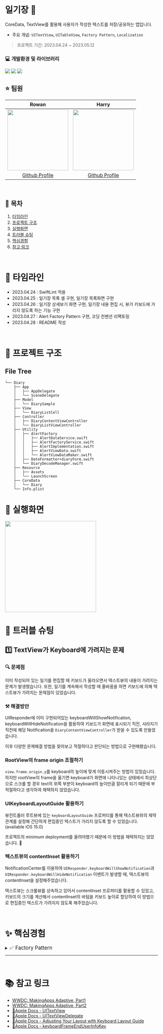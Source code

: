 # 일기장 📔
CoreData, TextView를 활용해 사용자가 작성한 텍스트를 저장/공유하는 앱입니다.
* 주요 개념: `UITextView`, `UITableView`, `Factory Pattern`, `Localization`

> 프로젝트 기간: 2023.04.24 ~ 2023.05.12

### 💻 개발환경 및 라이브러리
<img src = "https://img.shields.io/badge/swift-5.8-orange"> <img src = "https://img.shields.io/badge/Minimum%20Deployment%20Target-14.0-blue">  <img src = "https://img.shields.io/badge/swiftLint-0.51.0-brightgreen"> 

## ⭐️ 팀원
| Rowan | Harry |
| :--------: |  :--------: |
| <Img src = "https://i.imgur.com/S1hlffJ.jpg" width="200" height="200"/> |<img height="200px" src="https://i.imgur.com/BYdaDjU.png">
| [Github Profile](https://github.com/Kyeongjun2) |[Github Profile](https://github.com/HarryHyeon) 

</br>

## 📝 목차
1. [타임라인](#-타임라인)
2. [프로젝트 구조](#-프로젝트-구조)
3. [실행화면](#-실행화면)
4. [트러블 슈팅](#-트러블-슈팅)
5. [핵심경험](#-핵심경험)
6. [참고 링크](#-참고-링크)

</br>

# 📆 타임라인 
- 2023.04.24 : SwiftLint 적용
- 2023.04.25 : 일기장 목록 셀 구현, 일기장 목록화면 구현
- 2023.04.26 : 일기장 상세보기 화면 구현, 일기장 내용 편집 시, 뷰가 키보드에 가리지 않도록 하는 기능 구현
- 2023.04.27 : Alert Factory Pattern 구현, 코딩 컨벤션 리팩토링
- 2023.04.28 : README 작성

</br>


# 🌳 프로젝트 구조

## File Tree
```
└── Diary
    ├── App
    │   ├── AppDelegate
    │   └── SceneDelegate
    ├── Model
    │   └── DiarySample
    ├── View
    │   └── DiaryListCell
    ├── Controller
    │   ├── DiaryContentViewController
    │   └── DiaryListViewController
    ├── Utility
    │   ├── AlertFactory
    │   │   ├── AlertDataService.swift
    │   │   ├── AlertFactoryService.swift
    │   │   ├── AlertImplementation.swift
    │   │   ├── AlertViewData.swift
    │   │   └── AlertViewDataMaker.swift
    │   ├── DateFormatter+diaryForm.swift
    │   └── DiaryDecodeManager.swift
    ├── Resource
    │   ├── Assets
    │   └── LaunchScreen
    ├── CoreData
    │   └── Diary
    └── Info.plist
```

# 📱 실행화면
<img src="https://i.imgur.com/N1dcUQE.gif" width="300">


<br/>

# 🚀 트러블 슈팅
## 1️⃣ TextView가 Keyboard에 가려지는 문제

### 🔍 문제점
이미 작성되어 있는 일기를 편집할 때 키보드가 올라오면서 텍스트뷰의 내용이 가려지는 문제가 발생했습니다. 또한, 일기를 계속해서 작성할 때 줄바꿈을 하면 키보드에 의해 텍스트뷰가 가려지는 문제점이 있었습니다.
  
### ⚒️ 해결방안
UIResponder에 이미 구현되어있는 keyboardWillShowNotification, keyboardWillHideNotification을 활용하여 키보드가 화면에 표시되기 직전, 사라지기 직전에 해당 Notification을 `DiaryContentViewController`가 받을 수 있도록 만들었습니다.

이후 다양한 문제해결 방법을 찾아보고 적절하다고 판단되는 방법으로 구현해봤습니다.

### RootView의 frame origin 조절하기

`view.frame.origin.y`를 keyboard의 높이에 맞게 이동시켜주는 방법이 있었습니다. 하지만 rootView의 frame을 옮기면 keyboard가 화면에 나타나있는 상태에서 최상단으로 스크롤 할 경우 text의 위쪽 부분이 keyboard의 높이만큼 잘리게 되기 때문에 부적절하다고 생각하여 채택하지 않았습니다.

### UIKeyboardLayoutGuide 활용하기

뷰컨트롤러 루트뷰에 있는 `keyboardLayoutGuide` 프로퍼티를 통해 텍스트뷰와의 제약관계를 설정해 간단하게 편집중인 텍스트가 가리지 않도록 할 수 있었습니다. (available iOS 15.0)

프로젝트의 minimum deployment를 올려야했기 때문에 이 방법을 채택하지는 않았습니다. 🤔

### 텍스트뷰의 contentInset 활용하기

NotificationCenter를 이용하여 `UIResponder.keyboardWillShowNotification`과 `UIResponder.keyboardWillHideNotification` 이벤트가 발생할 때, 텍스트뷰의 contentInset을 설정해주었습니다.

텍스트뷰는 스크롤뷰를 상속하고 있어서 contentInset 프로퍼티를 활용할 수 있었고, 키보드의 크기를 계산해서 contentInset의 바텀을 키보드 높이로 할당하여 이 방법으로 편집중인 텍스트가 가려지지 않도록 해주었습니다.


</br>

# ✨ 핵심경험

<details>
    <summary><big>✅ Factory Pattern</big></summary>

<img src ="https://i.imgur.com/ma0jm3z.jpg" width="500">

이번 프로젝트의 `UIAlertController`, `AlertViewData` 타입의 인스턴스를 생성함에 있어 Factory Pattern을 활용했습니다.

Factory Pattern은 객체를 생성하기 위한 인터페이스를 정의하는데, 어떤 클래스의 인스턴스를 만들지는 서브클래스에서 결정하게 만듭니다. 즉 팩토리 메소드 패턴을 이용하면 클래스의 인스턴스를 만드는 일을 서브클래스에게 맡기는 것입니다.
    
**Product**
Creator 와 Creator의 서브 클래스에 의해 생성되는 클래스에게 공통적인 인터페이스를 제공합니다.

**Concrete Product**
Product가 선언한 인터페이스로 만든 실제 객체입니다.

**Creator**
Creator 클래스는 새 Product 클래스를 리턴하는 팩토리 메소드를 선언합니다. 이 리턴 타입은 Product 인터페이스와 일치해야합니다. 팩토리 메소드를 추상적(abstract)로 선언하여 모든 서브 클래스가 자체 메소드를 구현할 수 있습니다.

**Concrete Creators**(Factory)
Concrete Creators는 기본 팩토리 메소드를 재정의하여 다른 타입의 Product를 반환합니다.

### 프로젝트 적용
* Creator - `AlertFactoryService`, `AlertDataService`
* Concrete Creator - `AlertImplementation`, `AlertViewDataMaker`
* Concrete Product - `AlertViewData`, `UIAlertController`

위와 같은 타입으로 Factory Pattern 추상화/실체화를 적용했습니다.

</details>
 
---
    
</br>

# 📚 참고 링크

* [WWDC: MakingApps Adaptive, Part1](https://asciiwwdc.com/2016/sessions/222)
* [WWDC: MakingApps Adaptive, Part2](https://asciiwwdc.com/2016/sessions/233)
* [🍎Apple Docs - UITextView](https://developer.apple.com/documentation/uikit/uitextview)
* [🍎Apple Docs - UITextViewDelegate](https://developer.apple.com/documentation/uikit/uitextviewdelegate)
* [🍎Apple Docs - Adjusting Your Layout with Keyboard Layout Guide](https://developer.apple.com/documentation/uikit/keyboards_and_input/adjusting_your_layout_with_keyboard_layout_guide)
* [🍎Apple Docs - keyboardFrameEndUserInfoKey](https://developer.apple.com/documentation/uikit/uiresponder/1621578-keyboardframeenduserinfokey)
